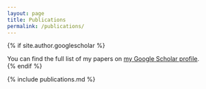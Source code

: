 ```yaml
---
layout: page
title: Publications
permalink: /publications/
---
```


{% if site.author.googlescholar %}
  <div class="wordwrap">You can find the full list of my papers on <a href="{{site.author.googlescholar}}">my Google Scholar profile</a>.</div>
{% endif %}

{% include publications.md %}
